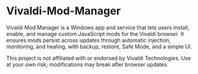 # Vivaldi-Mod-Manager
Vivaldi Mod Manager is a Windows app and service that lets users install, enable, and manage custom JavaScript mods for the Vivaldi browser. It ensures mods persist across updates through automatic injection, monitoring, and healing, with backup, restore, Safe Mode, and a simple UI.

This project is not affiliated with or endorsed by Vivaldi Technologies. Use at your own risk; modifications may break after browser updates.
